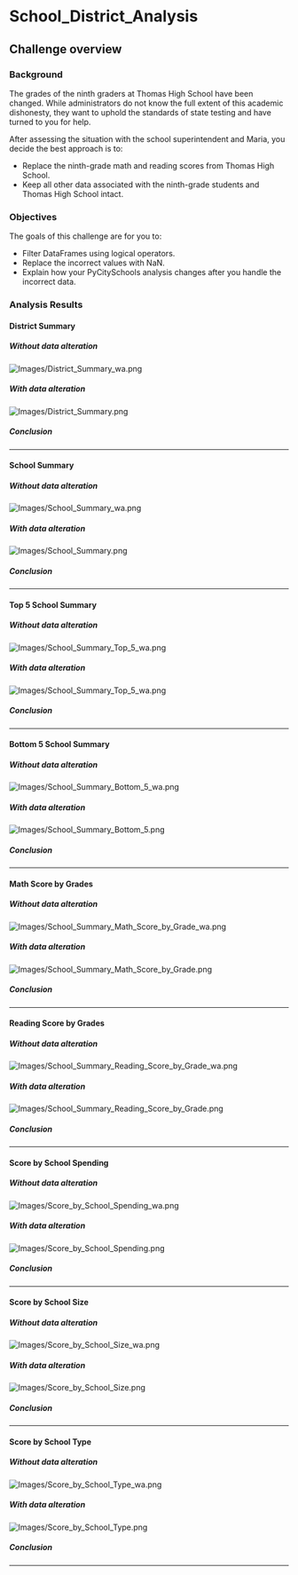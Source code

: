 # School_District_Analysis

## Challenge overview

### Background

The grades of the ninth graders at Thomas High School have been changed. While administrators do not know the full extent of this academic dishonesty, they want to uphold the standards of state testing and have turned to you for help.

After assessing the situation with the school superintendent and Maria, you decide the best approach is to:

- Replace the ninth-grade math and reading scores from Thomas High School.
- Keep all other data associated with the ninth-grade students and Thomas High School intact.

### Objectives
The goals of this challenge are for you to:
- Filter DataFrames using logical operators.
- Replace the incorrect values with NaN.
- Explain how your PyCitySchools analysis changes after you handle the incorrect data. 

### Analysis Results
#### District Summary 
##### Without data alteration
![Images/District_Summary_wa.png](Images/District_Summary_wa.png)

##### With data alteration
![Images/District_Summary.png](Images/District_Summary.png)

##### Conclusion

---
#### School Summary 
##### Without data alteration
![Images/School_Summary_wa.png](Images/School_Summary_wa.png)

##### With data alteration
![Images/School_Summary.png](Images/School_Summary.png)

##### Conclusion

---
#### Top 5 School Summary 
##### Without data alteration
![Images/School_Summary_Top_5_wa.png](Images/School_Summary_Top_5_wa.png)

##### With data alteration
![Images/School_Summary_Top_5_wa.png](Images/School_Summary_Top_5.png)

##### Conclusion

---
#### Bottom 5 School Summary 
##### Without data alteration
![Images/School_Summary_Bottom_5_wa.png](Images/School_Summary_Bottom_5_wa.png)

##### With data alteration
![Images/School_Summary_Bottom_5.png](Images/School_Summary_Bottom_5.png)

##### Conclusion

---
#### Math Score by Grades
##### Without data alteration
![Images/School_Summary_Math_Score_by_Grade_wa.png](Images/School_Summary_Math_Score_by_Grade_wa.png)

##### With data alteration
![Images/School_Summary_Math_Score_by_Grade.png](Images/School_Summary_Math_Score_by_Grade.png)

##### Conclusion

---
#### Reading Score by Grades
##### Without data alteration
![Images/School_Summary_Reading_Score_by_Grade_wa.png](Images/School_Summary_Reading_Score_by_Grade_wa.png)

##### With data alteration
![Images/School_Summary_Reading_Score_by_Grade.png](Images/School_Summary_Reading_Score_by_Grade.png)

##### Conclusion

---
#### Score by School Spending
##### Without data alteration
![Images/Score_by_School_Spending_wa.png](Images/Score_by_School_Spending_wa.png)

##### With data alteration
![Images/Score_by_School_Spending.png](Images/Score_by_School_Spending.png)

##### Conclusion

---
#### Score by School Size
##### Without data alteration
![Images/Score_by_School_Size_wa.png](Images/Score_by_School_Size_wa.png)

##### With data alteration
![Images/Score_by_School_Size.png](Images/Score_by_School_Size.png)

##### Conclusion

---
#### Score by School Type
##### Without data alteration
![Images/Score_by_School_Type_wa.png](Images/Score_by_School_Type_wa.png)

##### With data alteration
![Images/Score_by_School_Type.png](Images/Score_by_School_Type.png)

##### Conclusion

---
